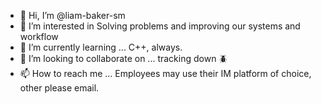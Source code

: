 - 👋 Hi, I’m @liam-baker-sm
- 👀 I’m interested in Solving problems and improving our systems and workflow
- 🌱 I’m currently learning ... C++, always.
- 💞️ I’m looking to collaborate on ... tracking down 🪲
- 📫 How to reach me ... Employees may use their IM platform of choice, other please email.

<!---
liam-baker-sm/liam-baker-sm is a ✨ special ✨ repository because its `README.md` (this file) appears on your GitHub profile.
You can click the Preview link to take a look at your changes.
--->
